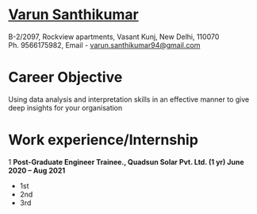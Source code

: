

#  <ins>Varun Santhikumar</ins>   
 B-2/2097, Rockview apartments, Vasant Kunj, New Delhi, 110070    
 Ph. 9566175982, Email - varun.santhikumar94@gmail.com
 
# Career Objective
Using data analysis and interpretation skills in an effective manner to give deep insights for your organisation
 
# Work experience/Internship
1 __Post-Graduate Engineer Trainee., Quadsun Solar Pvt. Ltd. (1 yr) June 2020 – Aug 2021__
   - 1st
   - 2nd 
   - 3rd
